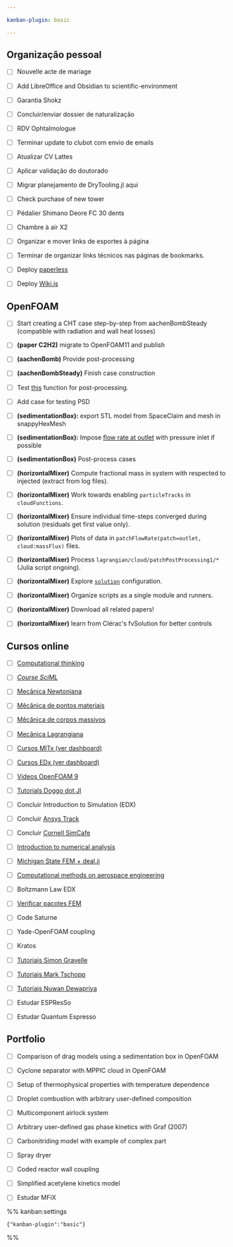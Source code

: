 ```yaml
---

kanban-plugin: basic

---
```


## Organização pessoal

- [ ] Nouvelle acte de mariage
- [ ] Add LibreOffice and Obsidian to scientific-environment
- [ ] Garantia Shokz
- [ ] Concluir/enviar dossier de naturalização
- [ ] RDV Ophtalmologue
- [ ] Terminar update to clubot com envio de emails
- [ ] Atualizar CV Lattes
- [ ] Aplicar validação do doutorado
- [ ] Migrar planejamento de DryTooling.jl aqui
- [ ] Check purchase of new tower
- [ ] Pédalier Shimano Deore FC 30 dents
- [ ] Chambre à air X2
- [ ] Organizar e mover links de esportes à página
- [ ] Terminar de organizar links técnicos nas páginas de bookmarks.
- [ ] Deploy [paperless](https://github.com/paperless-ngx/paperless-ngx?tab=readme-ov-file)
- [ ] Deploy [Wiki.js](https://js.wiki/)


## OpenFOAM

- [ ] Start creating a CHT case step-by-step from aachenBombSteady (compatible with radiation and wall heat losses)
- [ ] **(paper C2H2)** migrate to OpenFOAM11 and publish
- [ ] **(aachenBomb)** Provide post-processing
- [ ] **(aachenBombSteady)** Finish case construction
- [ ] Test [this](https://github.com/OpenFOAM/OpenFOAM-11/blob/master/etc/caseDicts/postProcessing/solvers/particles) function for post-processing.
- [ ] Add case for testing PSD
- [ ] **(sedimentationBox):** export STL model from SpaceClaim and mesh in snappyHexMesh
- [ ] **(sedimentationBox):** Impose [flow rate at outlet](https://cpp.openfoam.org/v11/classFoam_1_1flowRateOutletVelocityFvPatchVectorField.html#af375c1a054fb3aeb98443f71ccc9b335) with pressure inlet if possible
- [ ] **(sedimentationBox)**  Post-process cases
- [ ] **(horizontalMixer)** Compute fractional mass in system with respected to injected (extract from log files).
- [ ] **(horizontalMixer)** Work towards enabling `particleTracks` in `cloudFunctions`.
- [ ] **(horizontalMixer)** Ensure individual time-steps converged during solution (residuals get first value only).
- [ ] **(horizontalMixer)** Plots of data in `patchFlowRate(patch=outlet, cloud:massFlux)` files.
- [ ] **(horizontalMixer)** Process `lagrangian/cloud/patchPostProcessing1/*` (Julia script ongoing).
- [ ] **(horizontalMixer)** Explore [`solution`](https://cpp.openfoam.org/v11/classFoam_1_1cloudSolution.html#details) configuration.
- [ ] **(horizontalMixer)** Organize scripts as a single module and runners.
- [ ] **(horizontalMixer)** Download all related papers!
- [ ] **(horizontalMixer)** learn from Clérac's fvSolution for better controls


## Cursos online

- [ ] [Computational thinking](https://computationalthinking.mit.edu/Fall23/)
- [ ] [*Course SciML*](https://book.sciml.ai/)
- [ ] [Mecânica Newtoniana](https://www.coursera.org/learn/mecanique-newton/home/week/1)
- [ ] [Mêcânica de pontos materiais](https://www.coursera.org/learn/mecanique-point-materiel/home/week/1)
- [ ] [Mêcânica de corpos massivos](https://www.coursera.org/learn/mecanique-solide/home/week/1)
- [ ] [Mecânica Lagrangiana](https://www.coursera.org/learn/mecanique-lagrangienne/home/week/1)
- [ ] [Cursos MITx (ver dashboard)](https://mitxonline.mit.edu/dashboard/)
- [ ] [Cursos EDx (ver dashboard)](https://home.edx.org/)
- [ ] [Videos OpenFOAM 9](https://www.youtube.com/playlist?list=PLoI86R1JVvv8JHTymlAmDChejiwm846Wl)
- [ ] [Tutorials Doggo dot Jl](https://github.com/julia4ta/tutorials/tree/master)
- [ ] Concluir Introduction to Simulation (EDX)
- [ ] Concluir [Ansys Track](https://courses.ansys.com/index.php/courses/)
- [ ] Concluir [Cornell SimCafe](https://confluence.cornell.edu/display/simulation/home)
- [ ] [Introduction to numerical analysis](https://ocw.mit.edu/courses/18-330-introduction-to-numerical-analysis-spring-2012/)
- [ ] [Michigan State FEM + deal.ii](https://www.coursera.org/learn/finite-element-method)
- [ ] [Computational methods on aerospace engineering](https://dspace.mit.edu/bitstream/handle/1721.1/143656/16-90-spring-2014/contents/?sequence=9&isAllowed=y)
- [ ] Boltzmann Law EDX
- [ ] [Verificar pacotes FEM](https://en.wikipedia.org/wiki/List_of_finite_element_software_packages)
- [ ] Code Saturne
- [ ] Yade-OpenFOAM coupling
- [ ] Kratos
- [ ] [Tutoriais Simon Gravelle](https://lammpstutorials.github.io/)
- [ ] [Tutoriais Mark Tschopp](https://github.com/mrkllntschpp/lammps-tutorials)
- [ ] [Tutoriais Nuwan Dewapriya](https://github.com/nuwan-d/LAMMPS_tutorials_for_short_courses)
- [ ] Estudar ESPResSo
- [ ] Estudar Quantum Espresso


## Portfolio

- [ ] Comparison of drag models using a sedimentation box in OpenFOAM
- [ ] Cyclone separator with MPPIC cloud in OpenFOAM
- [ ] Setup of thermophysical properties with temperature dependence
- [ ] Droplet combustion with arbitrary user-defined composition
- [ ] Multicomponent airlock system
- [ ] Arbitrary user-defined gas phase kinetics with Graf (2007)
- [ ] Carbonitriding model with example of complex part
- [ ] Spray dryer
- [ ] Coded reactor wall coupling
- [ ] Simplified acetylene kinetics model
- [ ] Estudar MFiX


%% kanban:settings
```
{"kanban-plugin":"basic"}
```
%%